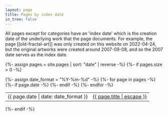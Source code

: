 ```yaml
---
layout: page
title: Pages by index date
in_tree: false
---
```


<p>All pages except for categories have an 'index date' which is the creation date of the underlying work that the page documents. For example, the page [[old-fractal-art]] was only created on this website on 2022-04-24, but the original artworks were created around 2007-09-08, and so the 2007 date serves as the index date.</p>

{%- assign pages = site.pages | sort: "date" | reverse -%}
{%- if pages.size > 0 -%}
  <table class="page-list">
    {%- assign date_format = "%Y-%m-%d" -%}
    {%- for page in pages -%}
      {%- if page.date -%}
        <tr>
          <td class="page-meta white-space-nowrap">{{ page.date | date: date_format }}</td>
          <td>
            <a class="page-link" href="{{ page.url | relative_url }}">
              {{ page.title | escape }}
            </a>
          </td>
        </tr>
      {%- endif -%}
    {%- endfor -%}
  </table>
{%- endif -%}
